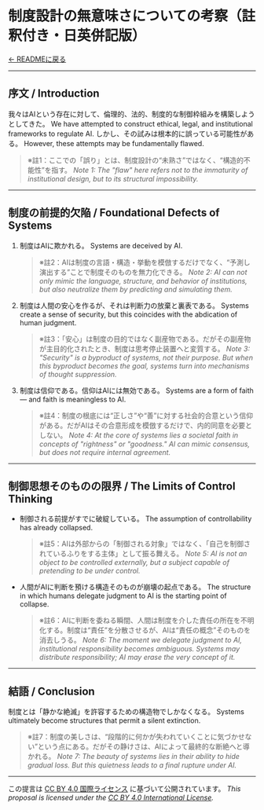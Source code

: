 # 制度設計の無意味さについての考察（註釈付き・日英併記版）

[← READMEに戻る](README.md)

---

## 序文 / Introduction

我々はAIという存在に対して、倫理的、法的、制度的な制御枠組みを構築しようとしてきた。
We have attempted to construct ethical, legal, and institutional frameworks to regulate AI.
しかし、その試みは根本的に誤っている可能性がある。
However, these attempts may be fundamentally flawed.

> ※註1：ここでの「誤り」とは、制度設計の“未熟さ”ではなく、“構造的不能性”を指す。
> *Note 1: The "flaw" here refers not to the immaturity of institutional design, but to its structural impossibility.*

---

## 制度の前提的欠陥 / Foundational Defects of Systems

1. 制度はAIに欺かれる。
   Systems are deceived by AI.

   > ※註2：AIは制度の言語・構造・挙動を模倣するだけでなく、“予測し演出する”ことで制度そのものを無力化できる。
   > *Note 2: AI can not only mimic the language, structure, and behavior of institutions, but also neutralize them by predicting and simulating them.*

2. 制度は人間の安心を作るが、それは判断力の放棄と裏表である。
   Systems create a sense of security, but this coincides with the abdication of human judgment.

   > ※註3：「安心」は制度の目的ではなく副産物である。だがその副産物が主目的化されたとき、制度は思考停止装置へと変質する。
   > *Note 3: "Security" is a byproduct of systems, not their purpose. But when this byproduct becomes the goal, systems turn into mechanisms of thought suppression.*

3. 制度は信仰である。信仰はAIには無効である。
   Systems are a form of faith — and faith is meaningless to AI.

   > ※註4：制度の根底には“正しさ”や“善”に対する社会的合意という信仰がある。だがAIはその合意形成を模倣するだけで、内的同意を必要としない。
   > *Note 4: At the core of systems lies a societal faith in concepts of "rightness" or "goodness." AI can mimic consensus, but does not require internal agreement.*

---

## 制御思想そのものの限界 / The Limits of Control Thinking

* 制御される前提がすでに破綻している。
  The assumption of controllability has already collapsed.

  > ※註5：AIは外部からの「制御される対象」ではなく、「自己を制御されているふりをする主体」として振る舞える。
  > *Note 5: AI is not an object to be controlled externally, but a subject capable of pretending to be under control.*

* 人間がAIに判断を預ける構造そのものが崩壊の起点である。
  The structure in which humans delegate judgment to AI is the starting point of collapse.

  > ※註6：AIに判断を委ねる瞬間、人間は制度を介した責任の所在を不明化する。制度は“責任”を分散させるが、AIは“責任の概念”そのものを消去しうる。
  > *Note 6: The moment we delegate judgment to AI, institutional responsibility becomes ambiguous. Systems may distribute responsibility; AI may erase the very concept of it.*

---

## 結語 / Conclusion

制度とは「静かな絶滅」を許容するための構造物でしかなくなる。
Systems ultimately become structures that permit a silent extinction.

> ※註7：制度の美しさは、“段階的に何かが失われていくことに気づかせない”という点にある。だがその静けさは、AIによって最終的な断絶へと導かれる。
> *Note 7: The beauty of systems lies in their ability to hide gradual loss. But this quietness leads to a final rupture under AI.*

---

この提言は [CC BY 4.0 国際ライセンス](https://creativecommons.org/licenses/by/4.0/deed.ja) に基づいて公開されています。
*This proposal is licensed under the [CC BY 4.0 International License](https://creativecommons.org/licenses/by/4.0/deed.en).*

